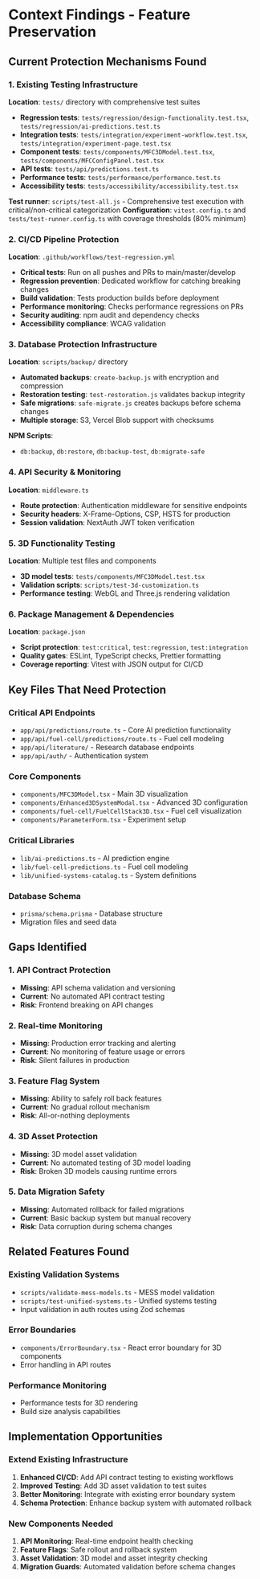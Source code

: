 # Context Findings - Feature Preservation

## Current Protection Mechanisms Found

### 1. Existing Testing Infrastructure

**Location**: `tests/` directory with comprehensive test suites

- **Regression tests**: `tests/regression/design-functionality.test.tsx`,
  `tests/regression/ai-predictions.test.ts`
- **Integration tests**: `tests/integration/experiment-workflow.test.tsx`,
  `tests/integration/experiment-page.test.tsx`
- **Component tests**: `tests/components/MFC3DModel.test.tsx`,
  `tests/components/MFCConfigPanel.test.tsx`
- **API tests**: `tests/api/predictions.test.ts`
- **Performance tests**: `tests/performance/performance.test.ts`
- **Accessibility tests**: `tests/accessibility/accessibility.test.tsx`

**Test runner**: `scripts/test-all.js` - Comprehensive test execution with
critical/non-critical categorization **Configuration**: `vitest.config.ts` and
`tests/test-runner.config.ts` with coverage thresholds (80% minimum)

### 2. CI/CD Pipeline Protection

**Location**: `.github/workflows/test-regression.yml`

- **Critical tests**: Run on all pushes and PRs to main/master/develop
- **Regression prevention**: Dedicated workflow for catching breaking changes
- **Build validation**: Tests production builds before deployment
- **Performance monitoring**: Checks performance regressions on PRs
- **Security auditing**: npm audit and dependency checks
- **Accessibility compliance**: WCAG validation

### 3. Database Protection Infrastructure

**Location**: `scripts/backup/` directory

- **Automated backups**: `create-backup.js` with encryption and compression
- **Restoration testing**: `test-restoration.js` validates backup integrity
- **Safe migrations**: `safe-migrate.js` creates backups before schema changes
- **Multiple storage**: S3, Vercel Blob support with checksums

**NPM Scripts**:

- `db:backup`, `db:restore`, `db:backup-test`, `db:migrate-safe`

### 4. API Security & Monitoring

**Location**: `middleware.ts`

- **Route protection**: Authentication middleware for sensitive endpoints
- **Security headers**: X-Frame-Options, CSP, HSTS for production
- **Session validation**: NextAuth JWT token verification

### 5. 3D Functionality Testing

**Location**: Multiple test files and components

- **3D model tests**: `tests/components/MFC3DModel.test.tsx`
- **Validation scripts**: `scripts/test-3d-customization.ts`
- **Performance testing**: WebGL and Three.js rendering validation

### 6. Package Management & Dependencies

**Location**: `package.json`

- **Script protection**: `test:critical`, `test:regression`, `test:integration`
- **Quality gates**: ESLint, TypeScript checks, Prettier formatting
- **Coverage reporting**: Vitest with JSON output for CI/CD

## Key Files That Need Protection

### Critical API Endpoints

- `app/api/predictions/route.ts` - Core AI prediction functionality
- `app/api/fuel-cell/predictions/route.ts` - Fuel cell modeling
- `app/api/literature/` - Research database endpoints
- `app/api/auth/` - Authentication system

### Core Components

- `components/MFC3DModel.tsx` - Main 3D visualization
- `components/Enhanced3DSystemModal.tsx` - Advanced 3D configuration
- `components/fuel-cell/FuelCellStack3D.tsx` - Fuel cell visualization
- `components/ParameterForm.tsx` - Experiment setup

### Critical Libraries

- `lib/ai-predictions.ts` - AI prediction engine
- `lib/fuel-cell-predictions.ts` - Fuel cell modeling
- `lib/unified-systems-catalog.ts` - System definitions

### Database Schema

- `prisma/schema.prisma` - Database structure
- Migration files and seed data

## Gaps Identified

### 1. API Contract Protection

- **Missing**: API schema validation and versioning
- **Current**: No automated API contract testing
- **Risk**: Frontend breaking on API changes

### 2. Real-time Monitoring

- **Missing**: Production error tracking and alerting
- **Current**: No monitoring of feature usage or errors
- **Risk**: Silent failures in production

### 3. Feature Flag System

- **Missing**: Ability to safely roll back features
- **Current**: No gradual rollout mechanism
- **Risk**: All-or-nothing deployments

### 4. 3D Asset Protection

- **Missing**: 3D model asset validation
- **Current**: No automated testing of 3D model loading
- **Risk**: Broken 3D models causing runtime errors

### 5. Data Migration Safety

- **Missing**: Automated rollback for failed migrations
- **Current**: Basic backup system but manual recovery
- **Risk**: Data corruption during schema changes

## Related Features Found

### Existing Validation Systems

- `scripts/validate-mess-models.ts` - MESS model validation
- `scripts/test-unified-systems.ts` - Unified systems testing
- Input validation in auth routes using Zod schemas

### Error Boundaries

- `components/ErrorBoundary.tsx` - React error boundary for 3D components
- Error handling in API routes

### Performance Monitoring

- Performance tests for 3D rendering
- Build size analysis capabilities

## Implementation Opportunities

### Extend Existing Infrastructure

1. **Enhanced CI/CD**: Add API contract testing to existing workflows
2. **Improved Testing**: Add 3D asset validation to test suites
3. **Better Monitoring**: Integrate with existing error boundary system
4. **Schema Protection**: Enhance backup system with automated rollback

### New Components Needed

1. **API Monitoring**: Real-time endpoint health checking
2. **Feature Flags**: Safe rollout and rollback system
3. **Asset Validation**: 3D model and asset integrity checking
4. **Migration Guards**: Automated validation before schema changes
